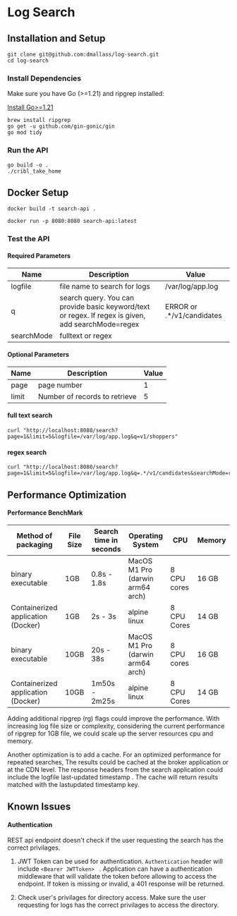 # Log Search

## Installation and Setup

```
git clone git@github.com:dmallass/log-search.git
cd log-search
```

### Install Dependencies

Make sure you have Go (>=1.21) and ripgrep installed:

[Install Go>=1.21](https://go.dev/doc/install)
```
brew install ripgrep
go get -u github.com/gin-gonic/gin
go mod tidy
```

### Run the API

```
go build -o .
./cribl_take_home
```

## Docker Setup

```
docker build -t search-api .

docker run -p 8080:8080 search-api:latest
```

### Test the API

#### Required Parameters

| Name | Description | Value |
| --- | --- |--- |
| logfile    | file name to search for logs |  /var/log/app.log |
|  q         |  search query. You can provide basic keyword/text or regex. If regex is given, add searchMode=regex |   ERROR    or .*/v1/candidates   |
| searchMode   | fulltext or regex |

#### Optional Parameters 

| Name | Description | Value  |
| --- | --- |--- |
| page    |  page number     |  1   |
| limit     | Number of records to retrieve   |  5  |

#### full text search
```
curl "http://localhost:8080/search?page=1&limit=5&logfile=/var/log/app.log&q=v1/shoppers"
```
#### regex search
```
curl "http://localhost:8080/search?page=1&limit=5&logfile=/var/log/app.log&q=.*/v1/candidates&searchMode=regex"

```

## Performance Optimization

#### Performance BenchMark

| Method of packaging | File Size |Search time in seconds | Operating System | CPU | Memory
| ---- | -----| ---- | ----- | ----| ---- | 
| binary executable | 1GB |0.8s - 1.8s | MacOS M1 Pro (darwin arm64 arch) | 8 CPU cores | 16 GB
| Containerized application (Docker) | 1GB |2s - 3s | alpine linux | 8 CPU Cores | 14 GB
| binary executable | 10GB |20s - 38s | MacOS M1 Pro (darwin arm64 arch) | 8 CPU cores | 16 GB
| Containerized application (Docker) | 10GB | 1m50s - 2m25s  | alpine linux | 8 CPU Cores | 14 GB

Adding additional ripgrep (rg) flags could improve the performance. With increasing log file size or complexity, considering the current performance of ripgrep for 1GB file, we could scale up the server resources cpu and memory.

Another optimization is to add a cache. For an optimized performance for repeated searches, The results could be cached at the broker application or at the CDN level. The response headers from the search application could include the logfile last-updated timestamp . The cache will return results matched with the lastupdated timestamp key. 

## Known Issues

#### Authentication

REST api endpoint doesn't check if the user requesting the search has the correct privilages. 

1. JWT Token can be used for authentication.
```Authentication``` header will include ```<Bearer JWTToken> ``` . Application can have a authentication middleware that will validate the token before allowing to access the endpoint. If token is missing or invalid, a 401 response will be returned. 

2. Check user's privilages for directory access. Make sure the user requesting for logs has the correct privilages to access the directory. 
